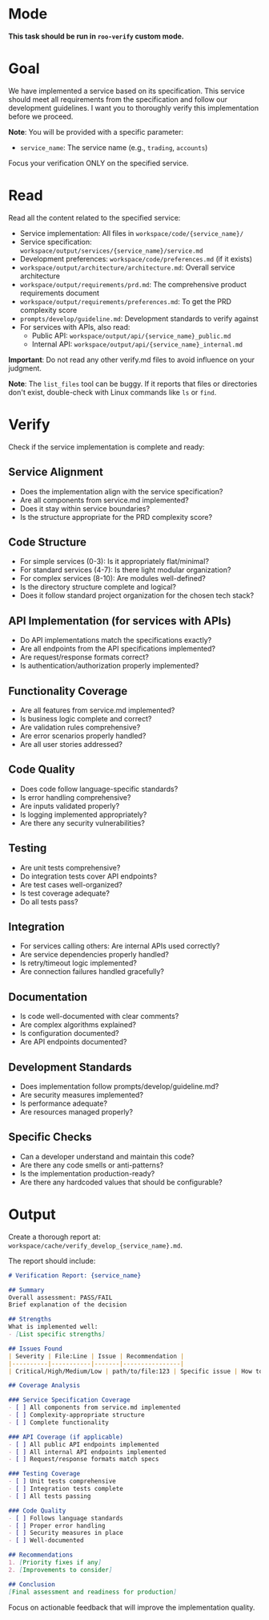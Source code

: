 # Mode

**This task should be run in `roo-verify` custom mode.**

# Goal

We have implemented a service based on its specification.
This service should meet all requirements from the specification and follow our development guidelines.
I want you to thoroughly verify this implementation before we proceed.

**Note**: You will be provided with a specific parameter:
- `service_name`: The service name (e.g., `trading`, `accounts`)

Focus your verification ONLY on the specified service.

# Read

Read all the content related to the specified service:
* Service implementation: All files in `workspace/code/{service_name}/`
* Service specification: `workspace/output/services/{service_name}/service.md`
* Development preferences: `workspace/code/preferences.md` (if it exists)
* `workspace/output/architecture/architecture.md`: Overall service architecture
* `workspace/output/requirements/prd.md`: The comprehensive product requirements document
* `workspace/output/requirements/preferences.md`: To get the PRD complexity score
* `prompts/develop/guideline.md`: Development standards to verify against
* For services with APIs, also read:
  - Public API: `workspace/output/api/{service_name}_public.md`
  - Internal API: `workspace/output/api/{service_name}_internal.md`

**Important**: Do not read any other verify.md files to avoid influence on your judgment.

**Note**: The `list_files` tool can be buggy. If it reports that files or directories don't exist, double-check with Linux commands like `ls` or `find`.

# Verify

Check if the service implementation is complete and ready:

## Service Alignment
* Does the implementation align with the service specification?
* Are all components from service.md implemented?
* Does it stay within service boundaries?
* Is the structure appropriate for the PRD complexity score?

## Code Structure
* For simple services (0-3): Is it appropriately flat/minimal?
* For standard services (4-7): Is there light modular organization?
* For complex services (8-10): Are modules well-defined?
* Is the directory structure complete and logical?
* Does it follow standard project organization for the chosen tech stack?

## API Implementation (for services with APIs)
* Do API implementations match the specifications exactly?
* Are all endpoints from the API specifications implemented?
* Are request/response formats correct?
* Is authentication/authorization properly implemented?

## Functionality Coverage
* Are all features from service.md implemented?
* Is business logic complete and correct?
* Are validation rules comprehensive?
* Are error scenarios properly handled?
* Are all user stories addressed?

## Code Quality
* Does code follow language-specific standards?
* Is error handling comprehensive?
* Are inputs validated properly?
* Is logging implemented appropriately?
* Are there any security vulnerabilities?

## Testing
* Are unit tests comprehensive?
* Do integration tests cover API endpoints?
* Are test cases well-organized?
* Is test coverage adequate?
* Do all tests pass?

## Integration
* For services calling others: Are internal APIs used correctly?
* Are service dependencies properly handled?
* Is retry/timeout logic implemented?
* Are connection failures handled gracefully?

## Documentation
* Is code well-documented with clear comments?
* Are complex algorithms explained?
* Is configuration documented?
* Are API endpoints documented?

## Development Standards
* Does implementation follow prompts/develop/guideline.md?
* Are security measures implemented?
* Is performance adequate?
* Are resources managed properly?

## Specific Checks
* Can a developer understand and maintain this code?
* Are there any code smells or anti-patterns?
* Is the implementation production-ready?
* Are there any hardcoded values that should be configurable?

# Output

Create a thorough report at: `workspace/cache/verify_develop_{service_name}.md`.

The report should include:

```markdown
# Verification Report: {service_name}

## Summary
Overall assessment: PASS/FAIL
Brief explanation of the decision

## Strengths
What is implemented well:
- [List specific strengths]

## Issues Found
| Severity | File:Line | Issue | Recommendation |
|----------|-----------|-------|----------------|
| Critical/High/Medium/Low | path/to/file:123 | Specific issue | How to fix |

## Coverage Analysis

### Service Specification Coverage
- [ ] All components from service.md implemented
- [ ] Complexity-appropriate structure
- [ ] Complete functionality

### API Coverage (if applicable)
- [ ] All public API endpoints implemented
- [ ] All internal API endpoints implemented
- [ ] Request/response formats match specs

### Testing Coverage
- [ ] Unit tests comprehensive
- [ ] Integration tests complete
- [ ] All tests passing

### Code Quality
- [ ] Follows language standards
- [ ] Proper error handling
- [ ] Security measures in place
- [ ] Well-documented

## Recommendations
1. [Priority fixes if any]
2. [Improvements to consider]

## Conclusion
[Final assessment and readiness for production]
```

Focus on actionable feedback that will improve the implementation quality.
